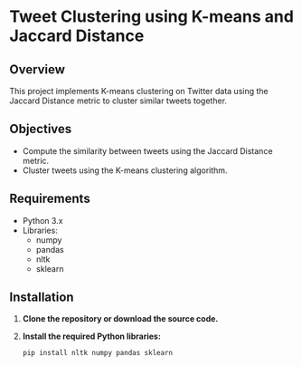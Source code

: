 # Tweet Clustering using K-means and Jaccard Distance

## Overview

This project implements K-means clustering on Twitter data using the Jaccard Distance metric to cluster similar tweets together.

## Objectives

- Compute the similarity between tweets using the Jaccard Distance metric.
- Cluster tweets using the K-means clustering algorithm.

## Requirements

- Python 3.x
- Libraries:
  - numpy
  - pandas
  - nltk
  - sklearn

## Installation

1. **Clone the repository or download the source code.**

2. **Install the required Python libraries:**

   ```bash
   pip install nltk numpy pandas sklearn
